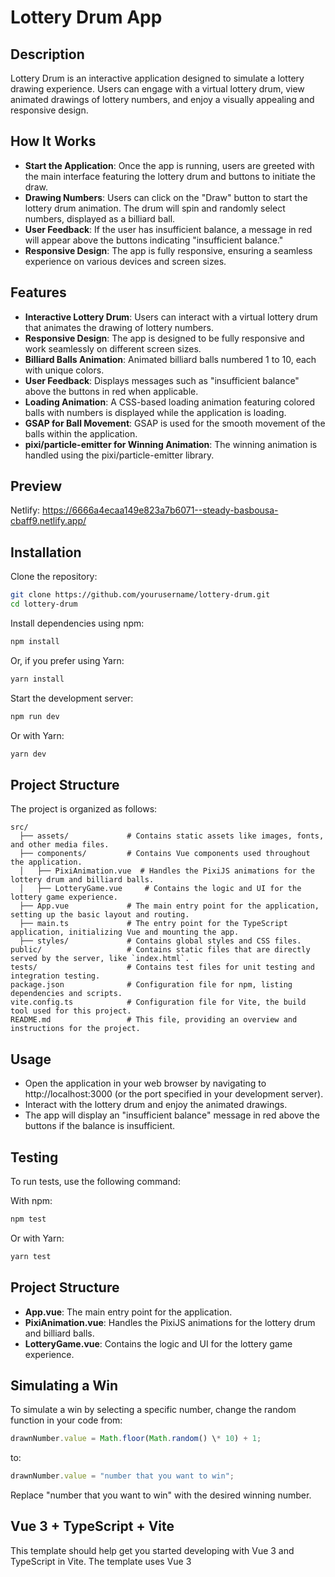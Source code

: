 # Lottery Drum App

## Description

Lottery Drum is an interactive application designed to simulate a lottery drawing experience. Users can engage with a virtual lottery drum, view animated drawings of lottery numbers, and enjoy a visually appealing and responsive design.

## How It Works

- **Start the Application**: Once the app is running, users are greeted with the main interface featuring the lottery drum and buttons to initiate the draw.
- **Drawing Numbers**: Users can click on the "Draw" button to start the lottery drum animation. The drum will spin and randomly select numbers, displayed as a billiard ball.
- **User Feedback**: If the user has insufficient balance, a message in red will appear above the buttons indicating "insufficient balance."
- **Responsive Design**: The app is fully responsive, ensuring a seamless experience on various devices and screen sizes.

## Features

- **Interactive Lottery Drum**: Users can interact with a virtual lottery drum that animates the drawing of lottery numbers.
- **Responsive Design**: The app is designed to be fully responsive and work seamlessly on different screen sizes.
- **Billiard Balls Animation**: Animated billiard balls numbered 1 to 10, each with unique colors.
- **User Feedback**: Displays messages such as "insufficient balance" above the buttons in red when applicable.
- **Loading Animation**: A CSS-based loading animation featuring colored balls with numbers is displayed while the application is loading.
- **GSAP for Ball Movement**: GSAP is used for the smooth movement of the balls within the application.
- **pixi/particle-emitter for Winning Animation**: The winning animation is handled using the pixi/particle-emitter library.

## Preview

Netlify: https://6666a4ecaa149e823a7b6071--steady-basbousa-cbaff9.netlify.app/

## Installation

Clone the repository:
```sh
git clone https://github.com/yourusername/lottery-drum.git
cd lottery-drum
```

Install dependencies using npm:
```sh
npm install
```

Or, if you prefer using Yarn:
```sh
yarn install
```

Start the development server:
```sh
npm run dev
```

Or with Yarn:
```sh
yarn dev
```
## Project Structure

The project is organized as follows:

```plaintext
src/
  ├── assets/             # Contains static assets like images, fonts, and other media files.
  ├── components/         # Contains Vue components used throughout the application.
  │   ├── PixiAnimation.vue  # Handles the PixiJS animations for the lottery drum and billiard balls.
  │   ├── LotteryGame.vue     # Contains the logic and UI for the lottery game experience.
  ├── App.vue             # The main entry point for the application, setting up the basic layout and routing.
  ├── main.ts             # The entry point for the TypeScript application, initializing Vue and mounting the app.
  ├── styles/             # Contains global styles and CSS files.
public/                   # Contains static files that are directly served by the server, like `index.html`.
tests/                    # Contains test files for unit testing and integration testing.
package.json              # Configuration file for npm, listing dependencies and scripts.
vite.config.ts            # Configuration file for Vite, the build tool used for this project.
README.md                 # This file, providing an overview and instructions for the project.

```

## Usage

- Open the application in your web browser by navigating to http://localhost:3000 (or the port specified in your development server).
- Interact with the lottery drum and enjoy the animated drawings.
- The app will display an "insufficient balance" message in red above the buttons if the balance is insufficient.

## Testing

To run tests, use the following command:

With npm:
```sh
npm test
```

Or with Yarn:
```sh
yarn test
```
## Project Structure

- **App.vue**: The main entry point for the application.
- **PixiAnimation.vue**: Handles the PixiJS animations for the lottery drum and billiard balls.
- **LotteryGame.vue**: Contains the logic and UI for the lottery game experience.

## Simulating a Win

To simulate a win by selecting a specific number, change the random function in your code from:
```javascript
drawnNumber.value = Math.floor(Math.random() \* 10) + 1;
```
to:
```javascript
drawnNumber.value = "number that you want to win";
```
Replace "number that you want to win" with the desired winning number.

## Vue 3 + TypeScript + Vite

This template should help get you started developing with Vue 3 and TypeScript in Vite. The template uses Vue 3 <script setup> SFCs. Check out the script setup docs to learn more.

## Recommended Setup

- **VS Code**: It is recommended to use VS Code with the Vue - Official extension (previously Volar) and disable Vetur.
- **Type Checking**: Use vue-tsc for performing type checking from the command line or for generating .d.ts files for SFCs.

## Requirements

- Node.js (version 14.x, 16.x, or 18.x)
- npm or Yarn

## Development

To contribute to the development of the Lottery Drum app, follow these steps:

1. Fork the repository.
2. Create a new branch:
  ```sh
   git checkout -b feature/your-feature-name
  ```
3. Make your changes and commit them:
  ```sh
   git commit -m 'Add some feature'
  ```
4. Push to the branch:
  ```sh
   git push origin feature/your-feature-name
 ```
5. Open a pull request.

## License

This project is licensed under the MIT License. See the LICENSE file for details.

## Contact

For any inquiries or feedback, please contact [andileka19944@gmail.com] .

